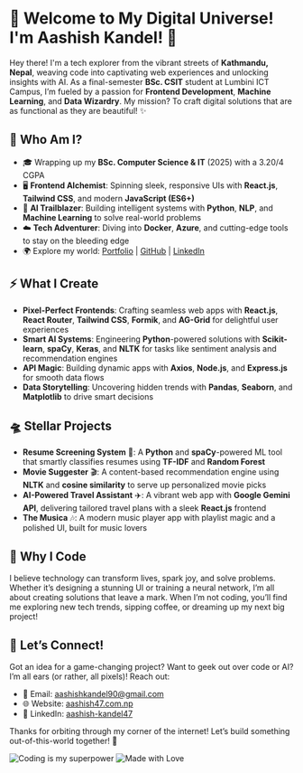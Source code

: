 # 🌌 Welcome to My Digital Universe! I'm Aashish Kandel! 🚀

Hey there! I'm a tech explorer from the vibrant streets of **Kathmandu, Nepal**, weaving code into captivating web experiences and unlocking insights with AI. As a final-semester **BSc. CSIT** student at Lumbini ICT Campus, I’m fueled by a passion for **Frontend Development**, **Machine Learning**, and **Data Wizardry**. My mission? To craft digital solutions that are as functional as they are beautiful! ✨

## 🌟 Who Am I?
- 🎓 Wrapping up my **BSc. Computer Science & IT** (2025) with a 3.20/4 CGPA
- 🖥️ **Frontend Alchemist**: Spinning sleek, responsive UIs with **React.js**, **Tailwind CSS**, and modern **JavaScript (ES6+)**
- 🧠 **AI Trailblazer**: Building intelligent systems with **Python**, **NLP**, and **Machine Learning** to solve real-world problems
- ☁️ **Tech Adventurer**: Diving into **Docker**, **Azure**, and cutting-edge tools to stay on the bleeding edge
- 🌍 Explore my world: [Portfolio](https://aashish47.com.np) | [GitHub](https://github.com/aasiskndl) | [LinkedIn](https://linkedin.com/in/aashish-kandel47)

## ⚡ What I Create
- **Pixel-Perfect Frontends**: Crafting seamless web apps with **React.js**, **React Router**, **Tailwind CSS**, **Formik**, and **AG-Grid** for delightful user experiences
- **Smart AI Systems**: Engineering **Python**-powered solutions with **Scikit-learn**, **spaCy**, **Keras**, and **NLTK** for tasks like sentiment analysis and recommendation engines
- **API Magic**: Building dynamic apps with **Axios**, **Node.js**, and **Express.js** for smooth data flows
- **Data Storytelling**: Uncovering hidden trends with **Pandas**, **Seaborn**, and **Matplotlib** to drive smart decisions

## 🛸 Stellar Projects
- **Resume Screening System** 🌟: A **Python** and **spaCy**-powered ML tool that smartly classifies resumes using **TF-IDF** and **Random Forest**
- **Movie Suggester** 🎬: A content-based recommendation engine using **NLTK** and **cosine similarity** to serve up personalized movie picks
- **AI-Powered Travel Assistant** ✈️: A vibrant web app with **Google Gemini API**, delivering tailored travel plans with a sleek **React.js** frontend
- **The Musica** 🎶: A modern music player app with playlist magic and a polished UI, built for music lovers

## 🌈 Why I Code
I believe technology can transform lives, spark joy, and solve problems. Whether it’s designing a stunning UI or training a neural network, I’m all about creating solutions that leave a mark. When I’m not coding, you’ll find me exploring new tech trends, sipping coffee, or dreaming up my next big project!

## 📡 Let’s Connect!
Got an idea for a game-changing project? Want to geek out over code or AI? I’m all ears (or rather, all pixels)! Reach out:

- 📧 Email: [aashishkandel90@gmail.com](mailto:aashishkandel90@gmail.com)
- 🌐 Website: [aashish47.com.np](https://aashish47.com.np)
- 🔗 LinkedIn: [aashish-kandel47](https://linkedin.com/in/aashish-kandel47)

Thanks for orbiting through my corner of the internet! Let’s build something out-of-this-world together! 🚀

![Coding is my superpower](https://img.shields.io/badge/Code-Frontend%20%26%20AI-blueviolet) ![Made with Love](https://img.shields.io/badge/Made%20with-%E2%9D%A4-red)
